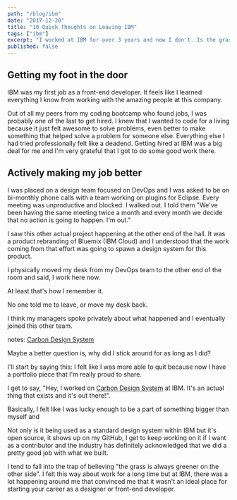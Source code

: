 ```yaml
---
path: "/blog/ibm"
date: "2017-12-20"
title: "10 Quick Thoughts on Leaving IBM"
tags: ["ibm"]
excerpt: "I worked at IBM for over 3 years and now I don't. Is the grass any greener on the other side? I realize now that grass is just grass and it's on me to make it greener"
published: false
---
```


## Getting my foot in the door

IBM was my first job as a front-end developer.
It feels like I learned everything I know from working with the amazing people at this company.

Out of all my peers from my coding bootcamp who found jobs, I was probably one of the last to get hired. I knew that I wanted to code for a living because it just felt awesome to solve problems, even better to make something that helped solve a problem for someone else. Everything else I had tried professionally felt like a deadend. Getting hired at IBM was a big deal for me and I'm very grateful that I got to do some good work there.

## Actively making my job better

I was placed on a design team focused on DevOps and I was asked to be on bi-monthly phone calls with a team working on plugins for Eclipse. Every meeting was unproductive and blocked. I walked out. I told them "We've been having the same meeting twice a month and every month we decide that no action is going to happen. I'm out."

I saw this other actual project happening at the other end of the hall.
It was a product rebranding of Bluemix (IBM Cloud) and I understood that the work coming from that effort was going to spawn a design system for this product.

I physically moved my desk from my DevOps team to the other end of the room and said, I work here now.

At least that's how I remember it.

No one told me to leave, or move my desk back.

I think my managers spoke privately about what happened and I eventually joined this other team.

notes: [Carbon Design System](http://carbondesignsystem.com/)

Maybe a better question is, why did I stick around for as long as I did?

I'll start by saying this: I felt like I was more able to quit because now I have a portfolio piece that I'm really proud to share.

I get to say, "Hey, I worked on [Carbon Design System](http://carbondesignsystem.com/) at IBM. It's an actual thing that exists and it's out there!".

Basically, I felt like I was lucky enough to be a part of something bigger than myself and

Not only is it being used as a standard design system within IBM but it's open source, it shows up on my GitHub, I get to keep working on it if I want as a contributor and the industry has definitely acknowledged that we did a pretty good job with what we built.

I tend to fall into the trap of believing "the grass is always greener on the other side". I felt this way about work for a long time but at IBM, there was a lot happening around me that convinced me that it wasn't an ideal place for starting your career as a designer or front-end developer.
